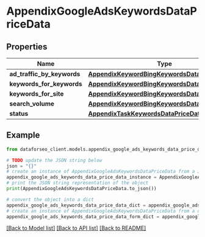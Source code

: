 # AppendixGoogleAdsKeywordsDataPriceData


## Properties

Name | Type | Description | Notes
------------ | ------------- | ------------- | -------------
**ad_traffic_by_keywords** | [**AppendixKeywordBingKeywordsDataPriceDataInfo**](AppendixKeywordBingKeywordsDataPriceDataInfo.md) |  | [optional] 
**keywords_for_keywords** | [**AppendixKeywordBingKeywordsDataPriceDataInfo**](AppendixKeywordBingKeywordsDataPriceDataInfo.md) |  | [optional] 
**keywords_for_site** | [**AppendixKeywordBingKeywordsDataPriceDataInfo**](AppendixKeywordBingKeywordsDataPriceDataInfo.md) |  | [optional] 
**search_volume** | [**AppendixKeywordBingKeywordsDataPriceDataInfo**](AppendixKeywordBingKeywordsDataPriceDataInfo.md) |  | [optional] 
**status** | [**AppendixTaskKeywordsDataPriceDataInfo**](AppendixTaskKeywordsDataPriceDataInfo.md) |  | [optional] 

## Example

```python
from dataforseo_client.models.appendix_google_ads_keywords_data_price_data import AppendixGoogleAdsKeywordsDataPriceData

# TODO update the JSON string below
json = "{}"
# create an instance of AppendixGoogleAdsKeywordsDataPriceData from a JSON string
appendix_google_ads_keywords_data_price_data_instance = AppendixGoogleAdsKeywordsDataPriceData.from_json(json)
# print the JSON string representation of the object
print(AppendixGoogleAdsKeywordsDataPriceData.to_json())

# convert the object into a dict
appendix_google_ads_keywords_data_price_data_dict = appendix_google_ads_keywords_data_price_data_instance.to_dict()
# create an instance of AppendixGoogleAdsKeywordsDataPriceData from a dict
appendix_google_ads_keywords_data_price_data_form_dict = appendix_google_ads_keywords_data_price_data.from_dict(appendix_google_ads_keywords_data_price_data_dict)
```
[[Back to Model list]](../README.md#documentation-for-models) [[Back to API list]](../README.md#documentation-for-api-endpoints) [[Back to README]](../README.md)


